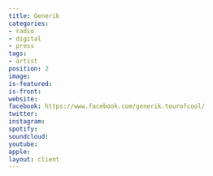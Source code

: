 ```yaml
---
title: Generik
categories:
- radio
- digital
- press
tags:
- artist
position: 2
image: 
is-featured: 
is-front: 
website: 
facebook: https://www.facebook.com/generik.tourofcool/
twitter: 
instagram: 
spotify: 
soundcloud: 
youtube: 
apple: 
layout: client
---
```



